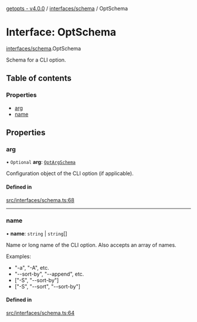 [getopts - v4.0.0](../README.md) / [interfaces/schema](../modules/interfaces_schema.md) / OptSchema

# Interface: OptSchema

[interfaces/schema](../modules/interfaces_schema.md).OptSchema

Schema for a CLI option.

## Table of contents

### Properties

- [arg](interfaces_schema.OptSchema.md#arg)
- [name](interfaces_schema.OptSchema.md#name)

## Properties

### arg

• `Optional` **arg**: [`OptArgSchema`](interfaces_schema.OptArgSchema.md)

Configuration object of the CLI option (if applicable).

#### Defined in

[src/interfaces/schema.ts:68](https://github.com/prasadrajandran/node-getopts/blob/09d8331/src/interfaces/schema.ts#L68)

---

### name

• **name**: `string` \| `string`[]

Name or long name of the CLI option. Also accepts an array of names.

Examples:

- "-a", "-A", etc.
- "--sort-by", "--append", etc.
- ["-S", "--sort-by"]
- ["-S", "--sort", "--sort-by"]

#### Defined in

[src/interfaces/schema.ts:64](https://github.com/prasadrajandran/node-getopts/blob/09d8331/src/interfaces/schema.ts#L64)
